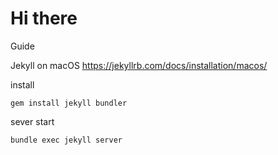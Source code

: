 # Hi there

Guide

Jekyll on macOS 
https://jekyllrb.com/docs/installation/macos/

install
```
gem install jekyll bundler
```

sever start
```
bundle exec jekyll server
```
